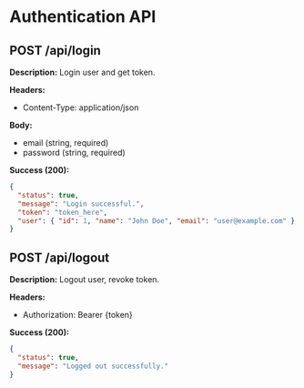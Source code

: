 # Authentication API

## POST /api/login

**Description:** Login user and get token.

**Headers:**
- Content-Type: application/json

**Body:**
- email (string, required)
- password (string, required)

**Success (200):**
```json
{
  "status": true,
  "message": "Login successful.",
  "token": "token_here",
  "user": { "id": 1, "name": "John Doe", "email": "user@example.com" }
}
```

## POST /api/logout

**Description:** Logout user, revoke token.

**Headers:**
- Authorization: Bearer {token}

**Success (200):**
```json
{
  "status": true,
  "message": "Logged out successfully."
}
```
